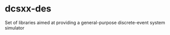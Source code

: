 dcsxx-des
=========

Set of libraries aimed at providing a general-purpose discrete-event system simulator
